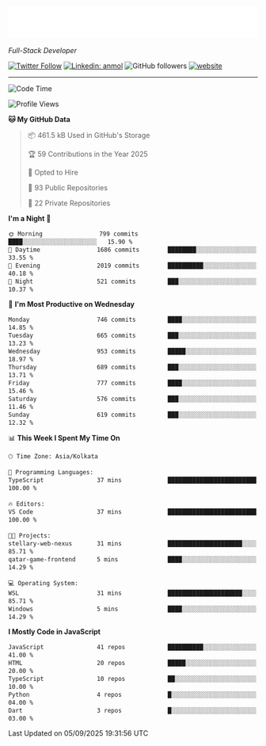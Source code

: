 <!-- START:readme-typing -->
<img src="readme-typing.svg" />
<!-- END:readme-typing -->

<p><em>Full-Stack Developer</em></p>

[![Twitter Follow](https://img.shields.io/twitter/follow/tonalmathew?style=flat)](https://twitter.com/intent/follow?screen_name=tonalmathew)
[![Linkedin: anmol](https://img.shields.io/badge/tonal-mathew?style=flat-square&logo=Linkedin&logoColor=white&link=https://www.linkedin.com/in/tonal-mathew/)](https://www.linkedin.com/in/tonal-mathew/)
![GitHub followers](https://img.shields.io/github/followers/tonalmathew?label=Follow&style=social)
[![website](https://img.shields.io/badge/Website-46a2f1.svg?&style=flat-square&logo=Google-Chrome&logoColor=white&link=http://tonalmathew.github.io/)](http://tonalmathew.github.io/)

---
<!--START_SECTION:waka-->
![Code Time](http://img.shields.io/badge/Code%20Time-1%2C541%20hrs%2033%20mins-blue)

![Profile Views](http://img.shields.io/badge/Profile%20Views-0-blue)

**🐱 My GitHub Data** 

> 📦 461.5 kB Used in GitHub's Storage 
 > 
> 🏆 59 Contributions in the Year 2025
 > 
> 💼 Opted to Hire
 > 
> 📜 93 Public Repositories 
 > 
> 🔑 22 Private Repositories 
 > 
**I'm a Night 🦉** 

```text
🌞 Morning                799 commits         ████░░░░░░░░░░░░░░░░░░░░░   15.90 % 
🌆 Daytime                1686 commits        ████████░░░░░░░░░░░░░░░░░   33.55 % 
🌃 Evening                2019 commits        ██████████░░░░░░░░░░░░░░░   40.18 % 
🌙 Night                  521 commits         ███░░░░░░░░░░░░░░░░░░░░░░   10.37 % 
```
📅 **I'm Most Productive on Wednesday** 

```text
Monday                   746 commits         ████░░░░░░░░░░░░░░░░░░░░░   14.85 % 
Tuesday                  665 commits         ███░░░░░░░░░░░░░░░░░░░░░░   13.23 % 
Wednesday                953 commits         █████░░░░░░░░░░░░░░░░░░░░   18.97 % 
Thursday                 689 commits         ███░░░░░░░░░░░░░░░░░░░░░░   13.71 % 
Friday                   777 commits         ████░░░░░░░░░░░░░░░░░░░░░   15.46 % 
Saturday                 576 commits         ███░░░░░░░░░░░░░░░░░░░░░░   11.46 % 
Sunday                   619 commits         ███░░░░░░░░░░░░░░░░░░░░░░   12.32 % 
```


📊 **This Week I Spent My Time On** 

```text
🕑︎ Time Zone: Asia/Kolkata

💬 Programming Languages: 
TypeScript               37 mins             █████████████████████████   100.00 % 

🔥 Editors: 
VS Code                  37 mins             █████████████████████████   100.00 % 

🐱‍💻 Projects: 
stellary-web-nexus       31 mins             █████████████████████░░░░   85.71 % 
qatar-game-frontend      5 mins              ████░░░░░░░░░░░░░░░░░░░░░   14.29 % 

💻 Operating System: 
WSL                      31 mins             █████████████████████░░░░   85.71 % 
Windows                  5 mins              ████░░░░░░░░░░░░░░░░░░░░░   14.29 % 
```

**I Mostly Code in JavaScript** 

```text
JavaScript               41 repos            ██████████░░░░░░░░░░░░░░░   41.00 % 
HTML                     20 repos            █████░░░░░░░░░░░░░░░░░░░░   20.00 % 
TypeScript               10 repos            ██░░░░░░░░░░░░░░░░░░░░░░░   10.00 % 
Python                   4 repos             █░░░░░░░░░░░░░░░░░░░░░░░░   04.00 % 
Dart                     3 repos             █░░░░░░░░░░░░░░░░░░░░░░░░   03.00 % 
```




 Last Updated on 05/09/2025 19:31:56 UTC
<!--END_SECTION:waka-->
